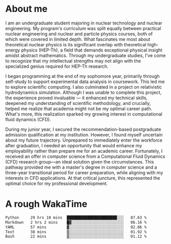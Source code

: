 # About me

I am an undergraduate student majoring in nuclear technology and nuclear engineering. My program's curriculum was split equally between practical nuclear engineering and nuclear and particle physics courses, both of which were covered in limited depth. What fascinates me most about theoretical nuclear physics is its significant overlap with theoretical high-energy physics (HEP-Th), a field that demands exceptional physical insight amidst abstract mathematics. Through my undergraduate studies, I've come to recognize that my intellectual strengths may not align with the specialized genius required for HEP-Th research.

I began programming at the end of my sophomore year, primarily through self-study to support experimental data analysis in coursework. This led me to explore scientific computing. I also culminated in a project on relativistic hydrodynamics simulation. Although I was unable to complete this project, the experience proved invaluable — it enhanced my technical skills, deepened my understanding of scientific methodology, and crucially, helped me realize that academia might not be my optimal career path. What's more, this realization sparked my growing interest in computational fluid dynamics (CFD).

During my junior year, I secured the recommendation-based postgraduate admission qualification at my institution. However, I found myself uncertain about my future trajectory. Unprepared to immediately enter the workforce after graduation, I needed an opportunity that would enhance my employability rather than prepare me for an academic career. Fortunately, I received an offer in computer science from a Computational Fluid Dynamics (CFD) research group—an ideal solution given the circumstances. This pathway provided me with a master's degree in computer science and a three-year transitional period for career preparation, while aligning with my interests in CFD applications. At that critical juncture, this represented the optimal choice for my professional development.

# A rough WakaTime

<!--START_SECTION:waka-->

```txt
Python     29 hrs 10 mins  ██████████████████████░░░   87.63 %
Markdown   2 hrs 2 mins    █▓░░░░░░░░░░░░░░░░░░░░░░░   06.16 %
YAML       57 mins         ▓░░░░░░░░░░░░░░░░░░░░░░░░   02.86 %
Text       38 mins         ▒░░░░░░░░░░░░░░░░░░░░░░░░   01.92 %
Bash       22 mins         ▒░░░░░░░░░░░░░░░░░░░░░░░░   01.12 %
```

<!--END_SECTION:waka-->
